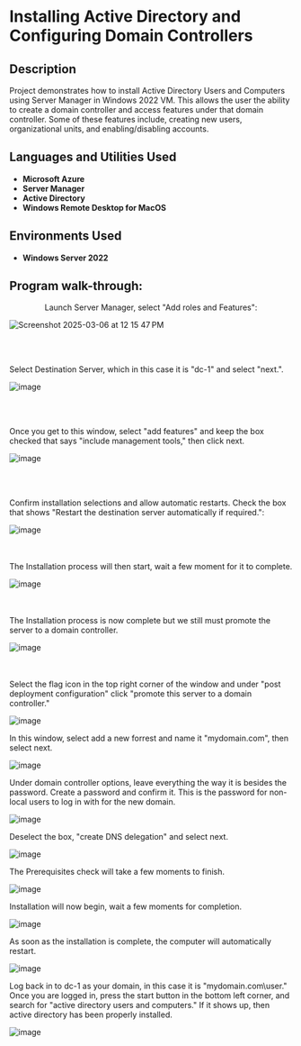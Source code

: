 <h1>Installing Active Directory and Configuring Domain Controllers</h1>



<h2>Description</h2>
Project demonstrates how to install Active Directory Users and Computers using Server Manager in Windows 2022 VM. This allows the user the ability to create a domain controller and access features under that domain controller. Some of these features include, creating new users, organizational units, and enabling/disabling accounts.
<br />


<h2>Languages and Utilities Used</h2>

- <b>Microsoft Azure</b>
- <b>Server Manager</b> 
- <b>Active Directory</b>
- <b> Windows Remote Desktop for MacOS</b>

<h2>Environments Used </h2>

- <b>Windows Server 2022</b> 

<h2>Program walk-through:</h2>

<p align="center">
Launch Server Manager, select "Add roles and Features": <br/>
  
![Screenshot 2025-03-06 at 12 15 47 PM](https://github.com/user-attachments/assets/357a89f6-f651-464c-ad7f-e16750c6e6bf)


<br />
<br />

Select Destination Server, which in this case it is "dc-1" and select "next.". <br/>

![image](https://github.com/user-attachments/assets/2cc83c3e-a2e1-40d8-9d4a-e6fdb9a4b859)


<br />
<br />


Once you get to this window, select "add features" and keep the box checked that says "include management tools," then click next. <br/>

![image](https://github.com/user-attachments/assets/dffcf0ad-4b60-4728-83de-56b6c1089638)



<br />
<br />


Confirm installation selections and allow automatic restarts. Check the box that shows "Restart the destination server automatically if required.":  <br/>

![image](https://github.com/user-attachments/assets/5dd63dae-f896-4116-9594-2524eb4b1b1e)


<br />
<br />
The Installation process will then start, wait a few moment for it to complete.   <br/>

![image](https://github.com/user-attachments/assets/531004d0-96d9-4ce2-9e68-c0bf0fa3a0fd)


<br />
<br />
The Installation process is now complete but we still must promote the server to a domain controller.  <br/>

![image](https://github.com/user-attachments/assets/3d022121-b499-4dc5-9a5a-04dca45f0af1)



<br />
<br />
Select the flag icon in the top right corner of the window and under "post deployment configuration" click "promote this server to a domain controller."  <br/>

![image](https://github.com/user-attachments/assets/c6e64233-be66-491b-903b-206844529efa)


In this window, select add a new forrest and name it "mydomain.com", then select next.  <br/>

![image](https://github.com/user-attachments/assets/8bd3b246-53f3-4a17-bff3-45d36ba38f16)

Under domain controller options, leave everything the way it is besides the password. Create a password and confirm it. This is the password for non-local users to log in with for the new domain.  <br/>

![image](https://github.com/user-attachments/assets/28fe485e-51c9-43a9-8a21-8d8941de4f3a)


Deselect the box, "create DNS delegation" and select next.  <br/>

![image](https://github.com/user-attachments/assets/546a348d-efbc-4818-8a13-68a26ef06572)

The Prerequisites check will take a few moments to finish.  <br/>

![image](https://github.com/user-attachments/assets/b9d48a8e-6ad4-47c0-9c1d-e2199443c9e4)

Installation will now begin, wait a few moments for completion.  <br/>

![image](https://github.com/user-attachments/assets/e59f6308-f7ae-4c72-889b-66156aa0051e)

As soon as the installation is complete, the computer will automatically restart.  <br/>

![image](https://github.com/user-attachments/assets/f1be1848-3da1-4696-9bb3-0dc7123ab0fe)

Log back in to dc-1 as your domain, in this case it is "mydomain.com\user." Once you are logged in, press the start button in the bottom left corner, and search for "active directory users and computers." If it shows up, then active directory has been properly installed.  <br/>

![image](https://github.com/user-attachments/assets/6d3bf3a7-6d7e-42cf-9b04-a24344a660c9)


</p>

<!--
 ```diff
- text in red
+ text in green
! text in orange
# text in gray
@@ text in purple (and bold)@@
```
--!>
